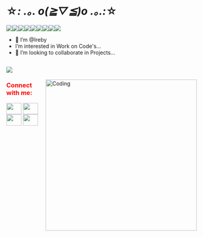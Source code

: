 # ☆*: .｡. o(≧▽≦)o .｡.:*☆
![](https://img.shields.io/badge/Code-JavaScript-informational?style=flat&logo=<LOGO_NAME>&logoColor=white&color=2bbc8a)![](https://img.shields.io/badge/Library-React-informational?style=flat&logo=<LOGO_NAME>&logoColor=white&color=2bbc8a)![](https://img.shields.io/badge/Library-Redux-informational?style=flat&logo=<LOGO_NAME>&logoColor=white&color=2bbc8a)![](https://img.shields.io/badge/Editor-VsCode-informational?style=flat&logo=<LOGO_NAME>&logoColor=white&color=2bbc8a)![](https://img.shields.io/badge/Write-HML5-informational?style=flat&logo=<sure>&logoColor=white&color=2bbc8a)![](https://img.shields.io/badge/Code-CSS-informational?style=flat&logo=<sure>&logoColor=white&color=2bbc8a)![](https://img.shields.io/badge/Use-Node-informational?style=flat&logo=<LOGO_NAME>&logoColor=white&color=2bbc8a)![](https://img.shields.io/badge/Use-Nmp-informational?style=flat&logo=<LOGO_NAME>&logoColor=white&color=2bbc8a)![](https://img.shields.io/badge/Write-Markdown-informational?style=flat&logo=<sure>&logoColor=white&color=2bbc8a)

- 👋 I’m @Ireby
-  I’m interested in Work on Code's...
- 💞️ I’m looking to collaborate in Projects...
 
![](https://img.shields.io/badge/NiceTo-MeetYou-informational?style=flat&logo=data:image/svg%2bxml;base64,<BASE64_DATA>)
--

 <img align="right" alt="Coding" width="400" src="https://imgs.search.brave.com/yxBvGjem0eHHLkFq0hkE0E39M6TAbIEGLejfBWMfg6A/rs:fit:1134:675:1/g:ce/aHR0cHM6Ly9jb3Vy/c2V3aXJlLmNvbS93/cC1jb250ZW50L3Vw/bG9hZHMvMjAxOS8x/MS9lNTQwMzIwYS1m/MTI1LTQwMjEtOGYx/Yy05Y2JjODRjOTZk/ODctNmJkOTE3NTA1/MjhlLmpwZw"/>

<h3 style='color:red' align="left">Connect with me:</h3>
<p align="left">
<a href="your link" target="blank"><img align="center" src="https://cdn.jsdelivr.net/npm/simple-icons@3.0.1/icons/twitter.svg" alt="" height="30" width="40" /></a>
<a href="https://www.linkedin.com/in/rebeca-urra-8225a1187" target="blank"><img align="center" src="https://cdn.jsdelivr.net/npm/simple-icons@3.0.1/icons/linkedin.svg" alt="" height="30" width="40" /></a>
<a href="https://www.instagram.com/rebecaurra" target="blank"><img align="center" src="https://cdn.jsdelivr.net/npm/simple-icons@3.0.1/icons/instagram.svg" alt="" height="30" width="40" /></a>
<a href="your link" target="blank"><img align="center" src="https://cdn.jsdelivr.net/npm/simple-icons@3.0.1/icons/youtube.svg" alt="" height="30" width="40" /></a>
</p>
<!---
Ireby/Ireby is a ✨ special ✨ repository because its `README.md` (this file) appears on your GitHub profile.
You can click the Preview link to take a look at your changes.
--->
